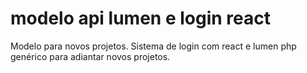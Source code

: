 # modelo api lumen e login react

Modelo para novos projetos. Sistema de login com react e lumen php genérico para adiantar novos projetos.
